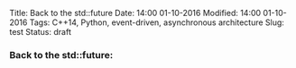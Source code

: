 Title: Back to the std::future
Date: 14:00 01-10-2016 
Modified: 14:00 01-10-2016
Tags: C++14, Python, event-driven, asynchronous architecture
Slug: test
Status: draft

### Back to the std::future:

